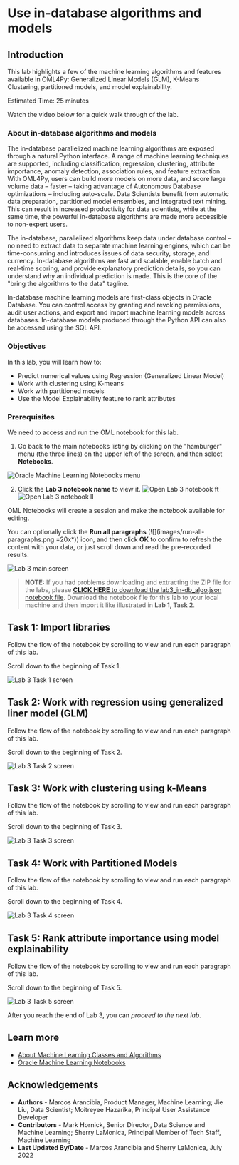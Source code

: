 # Use in-database algorithms and models

## Introduction
This lab highlights a few of the machine learning algorithms and features available in OML4Py: Generalized Linear Models (GLM), K-Means Clustering, partitioned models, and model explainability.

Estimated Time: 25 minutes

Watch the video below for a quick walk through of the lab.

[](youtube:8ojk9Cdk-7s)

### About in-database algorithms and models
The in-database parallelized machine learning algorithms are exposed through a natural Python interface. A range of machine learning techniques are supported, including classification, regression, clustering, attribute importance, anomaly detection, association rules, and feature extraction. With OML4Py, users can build more models on more data, and score large volume data – faster – taking advantage of Autonomous Database optimizations – including auto-scale. Data Scientists benefit from automatic data preparation, partitioned model ensembles, and integrated text mining. This can result in increased productivity for data scientists, while at the same time, the powerful in-database algorithms are made more accessible to non-expert users.

The in-database, parallelized algorithms keep data under database control – no need to extract data to separate machine learning engines, which can be time-consuming and introduces issues of data security, storage, and currency. In-database algorithms are fast and scalable, enable batch and real-time scoring, and provide explanatory prediction details, so you can understand why an individual prediction is made. This is the core of the "bring the algorithms to the data" tagline.

In-database machine learning models are first-class objects in Oracle Database. You can control access by granting and revoking permissions, audit user actions, and export and import machine learning models across databases. In-database models produced through the Python API can also be accessed using the SQL API.

### Objectives

In this lab, you will learn how to:
* Predict numerical values using Regression (Generalized Linear Model)
* Work with clustering using K-means
* Work with partitioned models
* Use the Model Explainability feature to rank attributes

### Prerequisites

We need to access and run the OML notebook for this lab.

1. Go back to the main notebooks listing by clicking on the "hamburger" menu (the three lines) on the upper left of the screen, and then select **Notebooks**.

 ![Oracle Machine Learning Notebooks menu](images/go-back-to-notebooks.png " ")

2. Click the **Lab 3 notebook name** to view it.
   <if type="freetier">
   ![Open Lab 3 notebook ft](images/click-on-lab3-ft.png " ") </if>
   <if type="livelabs">
   ![Open Lab 3 notebook ll](images/click-on-lab3-ll.png " ") </if>

  OML Notebooks will create a session and make the notebook available for editing.

  You can optionally click the **Run all paragraphs** (![](images/run-all-paragraphs.png =20x*)) icon, and then click **OK** to confirm to refresh the content with your data, or just scroll down and read the pre-recorded results.  
   
  ![Lab 3 main screen](images/lab3-main.png " ")

> **NOTE:** If you had problems downloading and extracting the ZIP file for the labs, please [**CLICK HERE** to download the lab3\_in-db\_algo.json notebook file](./../notebooks/lab3_in-db_algo.json?download=1). Download the notebook file for this lab to your local machine and then import it like illustrated in **Lab 1, Task 2**.

## Task 1: Import libraries
Follow the flow of the notebook by scrolling to view and run each paragraph of this lab.

Scroll down to the beginning of Task 1.

  ![Lab 3 Task 1 screen](images/lab3-task1.png " ")  

## Task 2: Work with regression using generalized liner model (GLM)
Follow the flow of the notebook by scrolling to view and run each paragraph of this lab.

Scroll down to the beginning of Task 2.

  ![Lab 3 Task 2 screen](images/lab3-task2.png " ") 

## Task 3: Work with clustering using k-Means
Follow the flow of the notebook by scrolling to view and run each paragraph of this lab.

Scroll down to the beginning of Task 3.

  ![Lab 3 Task 3 screen](images/lab3-task3.png " ") 

## Task 4: Work with Partitioned Models
Follow the flow of the notebook by scrolling to view and run each paragraph of this lab.

Scroll down to the beginning of Task 4.

  ![Lab 3 Task 4 screen](images/lab3-task4.png " ") 

## Task 5: Rank attribute importance using model explainability
Follow the flow of the notebook by scrolling to view and run each paragraph of this lab.

Scroll down to the beginning of Task 5.

  ![Lab 3 Task 5 screen](images/lab3-task5.png " ") 

After you reach the end of Lab 3, you can *proceed to the next lab*.

## Learn more

* [About Machine Learning Classes and Algorithms](https://docs.oracle.com/en/database/oracle/machine-learning/oml4py/1/mlpug/about-machine-learning-algorithms.html#GUID-00F8AF8F-6652-4161-BEEF-E737A68FB53C)
* [Oracle Machine Learning Notebooks](https://docs.oracle.com/en/database/oracle/machine-learning/oml-notebooks/)


## Acknowledgements
* **Authors** - Marcos Arancibia, Product Manager, Machine Learning; Jie Liu, Data Scientist; Moitreyee Hazarika, Principal User Assistance Developer
* **Contributors** -  Mark Hornick, Senior Director, Data Science and Machine Learning; Sherry LaMonica, Principal Member of Tech Staff, Machine Learning
* **Last Updated By/Date** -  Marcos Arancibia and Sherry LaMonica, July 2022
